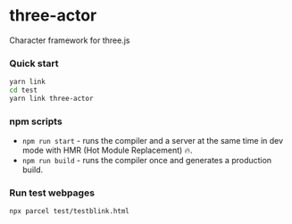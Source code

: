 # three-actor
Character framework for three.js

### Quick start

```bash
yarn link
cd test
yarn link three-actor
```

### npm scripts

* `npm run start` - runs the compiler and a server at the same time in dev mode with HMR (Hot Module Replacement) 🔥.
* `npm run build` - runs the compiler once and generates a production build.

### Run test webpages

```bash
npx parcel test/testblink.html
```